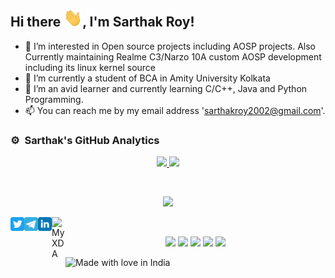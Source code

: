 

<h2>Hi there <img src="https://raw.githubusercontent.com/ABSphreak/ABSphreak/master/gifs/Hi.gif" width="30px">, I'm Sarthak Roy!</h2>

- 👀 I’m interested in Open source projects including AOSP projects. Also Currently maintaining Realme C3/Narzo 10A custom AOSP development including its linux kernel source
- 🌱 I’m currently a student of BCA in Amity University Kolkata
- 💞️ I’m an avid learner and currently learning C/C++, Java and Python Programming.
- 📫 You can reach me by my email address 'sarthakroy2002@gmail.com'.


### ⚙️ &nbsp;Sarthak's GitHub Analytics
<p align="center">
<a href="https://github.com/sarthakroy2002">
<img height="180em" src="https://github-readme-stats-eight-theta.vercel.app/api?username=sarthakroy2002&show_icons=true&theme=nightowl&include_all_commits=true&count_private=true"/>
<img height="180em" src="https://github-readme-stats-eight-theta.vercel.app/api/top-langs/?username=sarthakroy2002&layout=compact&langs_count=8&theme=nightowl"/>
</a>
</p>
<br/>
<p align = "center">
 <img src="https://activity-graph.herokuapp.com/graph?username=sarthakroy2002&theme=redical">
</p>  

<a href="https://twitter.com/sarthak2002">
  <img align="left" alt="Sarthak's Twitter " width="22px" src="https://raw.githubusercontent.com/edent/SuperTinyIcons/master/images/svg/twitter.svg" />
</a>
<a href="https://t.me/sarthakroy2002">
  <img align="left" alt="Sarthak's Telegram" width="22px" src="https://raw.githubusercontent.com/edent/SuperTinyIcons/master/images/svg/telegram.svg" />
</a>
<a href="https://www.linkedin.com/in/sarthak-roy-577b601b2/">
  <img align="left" alt="Sarthak's LinkedIn" width="22px" src="https://raw.githubusercontent.com/edent/SuperTinyIcons/master/images/svg/linkedin.svg" />
</a> 
  <a href="https://forum.xda-developers.com/member.php?u=8126733">
  <img align="left" alt="My XDA" width="22px" src="https://www.xda-developers.com/favicon.ico" />
</a>

<br />

<p align="center">
 <img src="https://komarev.com/ghpvc/?username=sarthakroy2002&style=flat-square"/>
 <img src="https://badges.pufler.dev/years/sarthakroy2002"/>
 <img src="https://badges.pufler.dev/repos/sarthakroy2002"/>
 <img src="https://badges.pufler.dev/commits/monthly/sarthakroy2002"/>
 <img src="https://img.shields.io/badge/dynamic/json?logo=github&label=GitHub+Followers&labelColor=282c34&color=181717&query=%24.data.totalSubs&url=https%3A%2F%2Fapi.spencerwoo.com%2Fsubstats%2F%3Fsource%3Dgithub%26queryKey%3Dsarthakroy2002&longCache=true"/>
</p>

![Made with love in India](https://madewithlove.now.sh/in?heart=true&template=for-the-badge)

